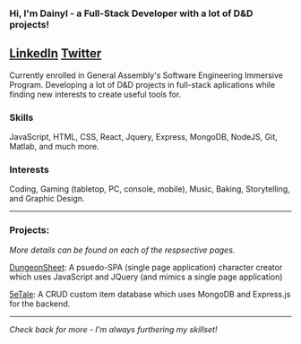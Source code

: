 ### Hi, I'm Dainyl - a Full-Stack Developer with a lot of D&D projects!

[LinkedIn](https://www.linkedin.com/in/dainylcua/)
[Twitter](twitter.com/dainylcua)
---
Currently enrolled in General Assembly's Software Engineering Immersive Program. Developing a lot of D&D projects in full-stack aplications while finding new interests to create useful tools for. 

### Skills
JavaScript, HTML, CSS, React, Jquery, Express, MongoDB, NodeJS, Git, Matlab, and much more.

### Interests
Coding, Gaming (tabletop, PC, console, mobile), Music, Baking, Storytelling, and Graphic Design.

---
### Projects:

_More details can be found on each of the respsective pages._

[DungeonSheet](https://github.com/dainylcua/dungeon-sheet): A psuedo-SPA (single page application) character creator which uses JavaScript and JQuery (and mimics a single page application)

[5eTale](https://github.com/dainylcua/5eTale): A CRUD custom item database which uses MongoDB and Express.js for the backend.

---

_Check back for more - I'm always furthering my skillset!_
